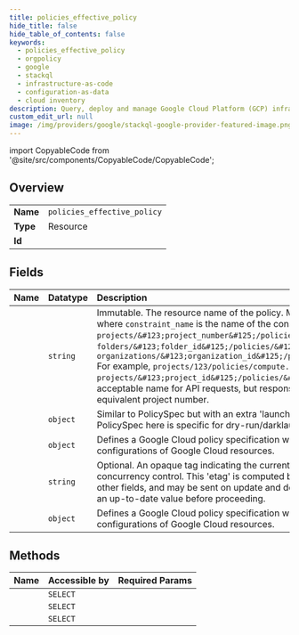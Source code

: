 ```yaml
---
title: policies_effective_policy
hide_title: false
hide_table_of_contents: false
keywords:
  - policies_effective_policy
  - orgpolicy
  - google    
  - stackql
  - infrastructure-as-code
  - configuration-as-data
  - cloud inventory
description: Query, deploy and manage Google Cloud Platform (GCP) infrastructure and resources using SQL
custom_edit_url: null
image: /img/providers/google/stackql-google-provider-featured-image.png
---
```


import CopyableCode from '@site/src/components/CopyableCode/CopyableCode';




## Overview
<table><tbody>
<tr><td><b>Name</b></td><td><code>policies_effective_policy</code></td></tr>
<tr><td><b>Type</b></td><td>Resource</td></tr>
<tr><td><b>Id</b></td><td><CopyableCode code="orgpolicy.policies_effective_policy" /></td></tr>
</tbody></table>

## Fields
| Name | Datatype | Description |
|:-----|:---------|:------------|
| <CopyableCode code="name" /> | `string` | Immutable. The resource name of the policy. Must be one of the following forms, where `constraint_name` is the name of the constraint which this policy configures: * `projects/&#123;project_number&#125;/policies/&#123;constraint_name&#125;` * `folders/&#123;folder_id&#125;/policies/&#123;constraint_name&#125;` * `organizations/&#123;organization_id&#125;/policies/&#123;constraint_name&#125;` For example, `projects/123/policies/compute.disableSerialPortAccess`. Note: `projects/&#123;project_id&#125;/policies/&#123;constraint_name&#125;` is also an acceptable name for API requests, but responses will return the name using the equivalent project number. |
| <CopyableCode code="alternate" /> | `object` | Similar to PolicySpec but with an extra 'launch' field for launch reference. The PolicySpec here is specific for dry-run/darklaunch. |
| <CopyableCode code="dryRunSpec" /> | `object` | Defines a Google Cloud policy specification which is used to specify constraints for configurations of Google Cloud resources. |
| <CopyableCode code="etag" /> | `string` | Optional. An opaque tag indicating the current state of the policy, used for concurrency control. This 'etag' is computed by the server based on the value of other fields, and may be sent on update and delete requests to ensure the client has an up-to-date value before proceeding. |
| <CopyableCode code="spec" /> | `object` | Defines a Google Cloud policy specification which is used to specify constraints for configurations of Google Cloud resources. |
## Methods
| Name | Accessible by | Required Params |
|:-----|:--------------|:----------------|
| <CopyableCode code="folders_policies_get_effective_policy" /> | `SELECT` | <CopyableCode code="foldersId, policiesId" /> |
| <CopyableCode code="organizations_policies_get_effective_policy" /> | `SELECT` | <CopyableCode code="organizationsId, policiesId" /> |
| <CopyableCode code="projects_policies_get_effective_policy" /> | `SELECT` | <CopyableCode code="policiesId, projectsId" /> |
